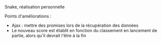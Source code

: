 Snake, réalisation personnelle 

Points d'améliorations :
- Ajax : mettre des promises lors de la récupération des données
- Le nouveau score est établit en fonction du classement en lancement de partie, alors qu'il devrait l'être à la fin